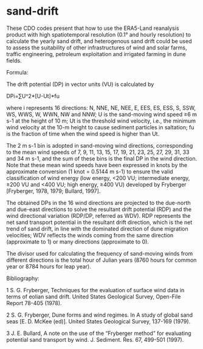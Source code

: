 # sand-drift
These CDO codes present that how to use the ERA5-Land reanalysis product with high spatiotemporal resolution (0.1° and hourly resolution) to calculate the yearly sand drift, and heterogenous sand drift could be used to assess the suitability of other infrastructures of wind and solar farms, traffic engineering, petroleum exploitation and irrigated farming in dune fields.


Formula:

The drift potential (DP) in vector units (VU) is calculated by

DPi=∑U^2*[U-Ut]*fu

where i represents 16 directions: N, NNE, NE, NEE, E, EES, ES, ESS, S, SSW, WS, WWS, W, WWN, NW and NNW; U is the sand-moving wind speed ≥6 m s-1 at the height of 10 m; Ut is the threshold wind velocity, i.e., the minimum wind velocity at the 10-m height to cause sediment particles in saltation; fu is the fraction of time when the wind speed is higher than Ut. 

The 2 m s-1 bin is adopted in sand-moving wind directions, corresponding to the mean wind speeds of 7, 9, 11, 13, 15, 17, 19, 21, 23, 25, 27, 29, 31, 33 and 34 m s-1, and the sum of these bins is the final DP in the wind direction. Note that these mean wind speeds have been expressed in knots by the approximate conversion (1 knot = 0.5144 m s-1) to ensure the valid classification of wind energy (low energy, <200 VU; intermediate energy, ≥200 VU and <400 VU; high energy, ≥400 VU) developed by Fryberger  [Fryberger, 1978, 1979; Bullard, 1997]. 

The obtained DPs in the 16 wind directions are projected to the due-north and due-east directions to solve the resultant drift potential (RDP) and the wind directional variation (RDP/DP, referred as WDV). RDP represents the net sand transport potential in the resultant drift direction, which is the net trend of sand drift, in line with the dominated direction of dune migration velocities; WDV reflects the winds coming from the same direction (approximate to 1) or many directions (approximate to 0). 

The divisor used for calculating the frequency of sand-moving winds from different directions is the total hour of Julian years (8760 hours for common year or 8784 hours for leap year). 


Bibliography:

1	S. G. Fryberger, Techniques for the evaluation of surface wind data in terms of eolian sand drift. United States Geological Survey, Open-File Report 78-405 (1978).

2	S. G. Fryberger, Dune forms and wind regimes. In A study of global sand seas [E. D. McKee (ed)]. United States Geological Survey, 137-169 (1979).

3	J. E. Bullard, A note on the use of the “Fryberger method” for evaluating potential sand transport by wind. J. Sediment. Res. 67, 499-501 (1997).

